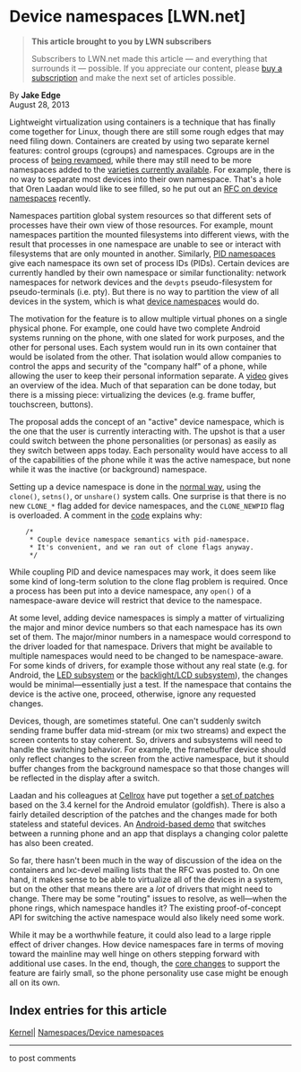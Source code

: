# Device namespaces [LWN.net]

> **This article brought to you by LWN subscribers**
> 
> Subscribers to LWN.net made this article — and everything that surrounds it — possible. If you appreciate our content, please [buy a subscription](/Promo/nst-nag3/subscribe) and make the next set of articles possible. 

By **Jake Edge**  
August 28, 2013 

Lightweight virtualization using containers is a technique that has finally come together for Linux, though there are still some rough edges that may need filing down. Containers are created by using two separate kernel features: control groups (cgroups) and namespaces. Cgroups are in the process of [being revamped](/Articles/484251/), while there may still need to be more namespaces added to the [varieties currently available](/Articles/531114/). For example, there is no way to separate most devices into their own namespace. That's a hole that Oren Laadan would like to see filled, so he put out an [RFC on device namespaces](/Articles/564977/) recently. 

Namespaces partition global system resources so that different sets of processes have their own view of those resources. For example, mount namespaces partition the mounted filesystems into different views, with the result that processes in one namespace are unable to see or interact with filesystems that are only mounted in another. Similarly, [PID namespaces](/Articles/531419/) give each namespace its own set of process IDs (PIDs). Certain devices are currently handled by their own namespace or similar functionality: network namespaces for network devices and the `devpts` pseudo-filesystem for pseudo-terminals (i.e. pty). But there is no way to partition the view of all devices in the system, which is what [device namespaces](https://github.com/Cellrox/devns-patches/wiki/DeviceNamespace) would do. 

The motivation for the feature is to allow multiple virtual phones on a single physical phone. For example, one could have two complete Android systems running on the phone, with one slated for work purposes, and the other for personal uses. Each system would run in its own container that would be isolated from the other. That isolation would allow companies to control the apps and security of the "company half" of a phone, while allowing the user to keep their personal information separate. A [video](http://vimeo.com/60113683) gives an overview of the idea. Much of that separation can be done today, but there is a missing piece: virtualizing the devices (e.g. frame buffer, touchscreen, buttons). 

The proposal adds the concept of an "active" device namespace, which is the one that the user is currently interacting with. The upshot is that a user could switch between the phone personalities (or personas) as easily as they switch between apps today. Each personality would have access to all of the capabilities of the phone while it was the active namespace, but none while it was the inactive (or background) namespace. 

Setting up a device namespace is done in the [normal way](/Articles/531381/), using the `clone()`, `setns()`, or `unshare()` system calls. One surprise is that there is no new `CLONE_*` flag added for device namespaces, and the `CLONE_NEWPID` flag is overloaded. A comment in the [code](https://github.com/Cellrox/devns-patches/blob/master/dev_ns__introduce_device_namespaces#L419) explains why: 
    
    
        /*
         * Couple device namespace semantics with pid-namespace.
         * It's convenient, and we ran out of clone flags anyway.
         */
    

While coupling PID and device namespaces may work, it does seem like some kind of long-term solution to the clone flag problem is required. Once a process has been put into a device namespace, any `open()` of a namespace-aware device will restrict that device to the namespace. 

At some level, adding device namespaces is simply a matter of virtualizing the major and minor device numbers so that each namespace has its own set of them. The major/minor numbers in a namespace would correspond to the driver loaded for that namespace. Drivers that might be available to multiple namespaces would need to be changed to be namespace-aware. For some kinds of drivers, for example those without any real state (e.g. for Android, the [LED subsystem](https://github.com/Cellrox/devns-patches/blob/master/dev_ns__adopt_the_led_subsystem) or the [backlight/LCD subsystem](https://github.com/Cellrox/devns-patches/blob/master/dev_ns__adopt_the_backlight-lcd_subsystem)), the changes would be minimal—essentially just a test. If the namespace that contains the device is the active one, proceed, otherwise, ignore any requested changes. 

Devices, though, are sometimes stateful. One can't suddenly switch sending frame buffer data mid-stream (or mix two streams) and expect the screen contents to stay coherent. So, drivers and subsystems will need to handle the switching behavior. For example, the framebuffer device should only reflect changes to the screen from the active namespace, but it should buffer changes from the background namespace so that those changes will be reflected in the display after a switch. 

Laadan and his colleagues at [Cellrox](http://www.cellrox.com/) have put together a [set of patches](https://github.com/Cellrox/devns-patches/wiki/DeviceNamespace%3APatches) based on the 3.4 kernel for the Android emulator (goldfish). There is also a fairly detailed description of the patches and the changes made for both stateless and stateful devices. An [Android-based demo](https://github.com/Cellrox/devns-demo) that switches between a running phone and an app that displays a changing color palette has also been created. 

So far, there hasn't been much in the way of discussion of the idea on the containers and lxc-devel mailing lists that the RFC was posted to. On one hand, it makes sense to be able to virtualize all of the devices in a system, but on the other that means there are a _lot_ of drivers that might need to change. There may be some "routing" issues to resolve, as well—when the phone rings, which namespace handles it? The existing proof-of-concept API for switching the active namespace would also likely need some work. 

While it may be a worthwhile feature, it could also lead to a large ripple effect of driver changes. How device namespaces fare in terms of moving toward the mainline may well hinge on others stepping forward with additional use cases. In the end, though, the [core changes](https://github.com/Cellrox/devns-patches/blob/master/dev_ns__introduce_device_namespaces) to support the feature are fairly small, so the phone personality use case might be enough all on its own. 

  
Index entries for this article  
---  
[Kernel](/Kernel/Index)| [Namespaces/Device namespaces](/Kernel/Index#Namespaces-Device_namespaces)  
  


* * *

to post comments 
